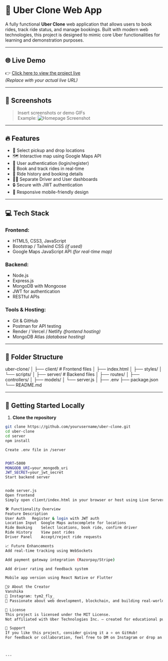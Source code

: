 # 🚖 Uber Clone Web App

A fully functional **Uber Clone** web application that allows users to book rides, track ride status, and manage bookings. Built with modern web technologies, this project is designed to mimic core Uber functionalities for learning and demonstration purposes.

---

## 🌐 Live Demo

👉 [Click here to view the project live](https://your-deployment-link.com)  
*(Replace with your actual live URL)*

---

## 📸 Screenshots

> Insert screenshots or demo GIFs  
> Example: ![Homepage Screenshot](./screenshots/homepage.png)

---

## 🔥 Features

- 🧭 Select pickup and drop locations
- 🗺️ Interactive map using Google Maps API
- 👤 User authentication (login/register)
- 🚗 Book and track rides in real-time
- 📜 Ride history and booking details
- 🧑‍💼 Separate Driver and User dashboards
- 🔒 Secure with JWT authentication
- 📱 Responsive mobile-friendly design

---

## 💻 Tech Stack

### Frontend:
- HTML5, CSS3, JavaScript
- Bootstrap / Tailwind CSS *(if used)*
- Google Maps JavaScript API *(for real-time map)*

### Backend:
- Node.js
- Express.js
- MongoDB with Mongoose
- JWT for authentication
- RESTful APIs

### Tools & Hosting:
- Git & GitHub
- Postman for API testing
- Render / Vercel / Netlify *(frontend hosting)*
- MongoDB Atlas *(database hosting)*

---

## 📁 Folder Structure
uber-clone/
│
├── client/ # Frontend files
│ ├── index.html
│ ├── styles/
│ └── scripts/
│
├── server/ # Backend files
│ ├── routes/
│ ├── controllers/
│ ├── models/
│ └── server.js
│
├── .env
├── package.json
└── README.md


---

## 🚀 Getting Started Locally

1. **Clone the repository**
```bash
git clone https://github.com/yourusername/uber-clone.git
cd uber-clone
cd server
npm install

Create .env file in /server


PORT=5000
MONGODB_URI=your_mongodb_uri
JWT_SECRET=your_jwt_secret
Start backend server


node server.js
Open frontend
Simply open client/index.html in your browser or host using Live Server.

🛠️ Functionality Overview
Feature	Description
User Auth	Register & login with JWT auth
Location Input	Google Maps autocomplete for locations
Ride Booking	Select locations, book ride, confirm driver
Ride History	View past rides
Driver Panel	Accept/reject ride requests

📈 Future Enhancements
Add real-time tracking using WebSockets

Add payment gateway integration (Razorpay/Stripe)

Add driver rating and feedback system

Mobile app version using React Native or Flutter

🙋‍♀️ About the Creator
Vanshika
📸 Instagram: tym2_fly_
💼 Passionate about web development, blockchain, and building real-world projects.

📄 License
This project is licensed under the MIT License.
Not affiliated with Uber Technologies Inc. — created for educational purposes.

🤝 Support
If you like this project, consider giving it a ⭐ on GitHub!
For feedback or collaboration, feel free to DM on Instagram or drop an issue on the repo.



---



